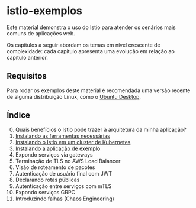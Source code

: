 # istio-exemplos

Este material demonstra o uso do Istio para atender os cenários mais comuns de aplicações web.

Os capítulos a seguir abordam os temas em nível crescente de complexidade: cada capítulo apresenta uma evolução em relação ao capítulo anterior.

## Requisitos

Para rodar os exemplos deste material é recomendada uma versão recente de alguma distribuição Linux, como o [Ubuntu Desktop](https://ubuntu.com/download/desktop).

## Índice

0. Quais benefícios o Istio pode trazer à arquitetura da minha aplicação? 
1. [Instalando as ferramentas necessárias](1-Ferramentas.md)
2. [Instalando o Istio em um cluster de Kubernetes](2-Instalacao.md)
3. [Instalando a aplicação de exemplo](3-Servicos.md)
4. Expondo serviços via gateways
5. Terminação de TLS no AWS Load Balancer
6. Visão de roteamento de pacotes
7. Autenticação de usuário final com JWT
8. Declarando rotas públicas
9. Autenticação entre serviços com mTLS
10. Expondo serviços GRPC
11. Introduzindo falhas (Chaos Engineering)


